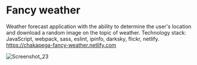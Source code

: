 # Fancy weather
Weather forecast application with the ability to determine the user's location and download a random image on the topic of weather.
Technology stack: JavaScript, webpack, sass, eslint, ipinfo, darksky, flickr, netlify.
https://chakapega-fancy-weather.netlify.com

![Screenshot_23](https://user-images.githubusercontent.com/46905606/76267736-cb083180-627c-11ea-9495-5d7e43ce4a8c.png)
